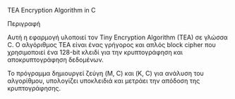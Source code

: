 TEA Encryption Algorithm in C

Περιγραφή

Αυτή η εφαρμογή υλοποιεί τον Tiny Encryption Algorithm (TEA) σε γλώσσα C. Ο αλγόριθμος TEA είναι ένας γρήγορος και απλός block cipher που χρησιμοποιεί ένα 128-bit κλειδί για την κρυπτογράφηση και αποκρυπτογράφηση δεδομένων.

Το πρόγραμμα δημιουργεί ζεύγη (M, C) και (K, C) για ανάλυση του αλγορίθμου, υπολογίζει υποκλειδιά και μετράει την απόδοση της κρυπτογράφησης.
